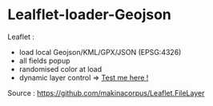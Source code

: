 # Lealflet-loader-Geojson

Leaflet : 
- load local Geojson/KML/GPX/JSON (EPSG:4326) 
- all fields popup
- randomised color at load
- dynamic layer control
=> <a target="_blank" href="https://julien1793.github.io/Leaflet-loader-Geojson/"> Test me here ! </a>

Source : https://github.com/makinacorpus/Leaflet.FileLayer
